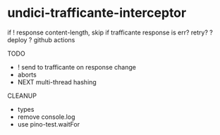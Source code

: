 # undici-trafficante-interceptor



if ! response content-length, skip
if trafficante response is err? retry?
? deploy
? github actions


TODO

- ! send to trafficante on response change
- aborts
- NEXT multi-thread hashing

CLEANUP

- types
- remove console.log
- use pino-test.waitFor
